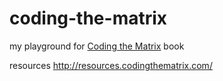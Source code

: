 # coding-the-matrix
my playground for [Coding the Matrix](http://codingthematrix.com/) book

resources http://resources.codingthematrix.com/
